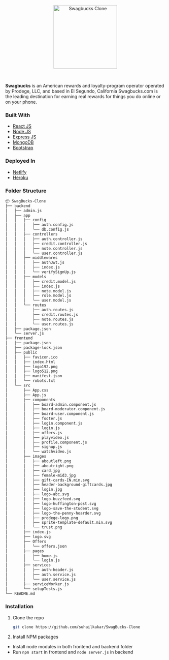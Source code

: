 <p align="center">
    <img width="200" height="auto" src="https://i.ibb.co/KWQd168/unnamed-removebg-preview.png" alt="Swagbucks Clone" />
</p>
   
   <br>
   
**Swagbucks** is an American rewards and loyalty-program operator operated by Prodege, LLC, and based in El Segundo, California Swagbucks.com is the leading destination for earning real rewards for things you do online or on your phone. 




### Built With
* [React JS](https://reactjs.org/)
* [Node JS](https://nodejs.org/en/)
* [Express JS](https://expressjs.com/)
* [MongoDB](https://www.mongodb.com/)
* [Bootstrap](https://react-bootstrap.github.io/)

### Deployed In
* [Netlify](https://netlify.com/)
* [Heroku](https://www.heroku.com/)

### Folder Structure


```bash
📦 SwagBucks-Clone
├── backend
│   ├── admin.js
│   ├── app
│   │   ├── config
│   │   │   ├── auth.config.js
│   │   │   └── db.config.js
│   │   ├── controllers
│   │   │   ├── auth.controller.js
│   │   │   ├── credit.controller.js
│   │   │   ├── note.controller.js
│   │   │   └── user.controller.js
│   │   ├── middlewares
│   │   │   ├── authJwt.js
│   │   │   ├── index.js
│   │   │   └── verifySignUp.js
│   │   ├── models
│   │   │   ├── credit.model.js
│   │   │   ├── index.js
│   │   │   ├── note.model.js
│   │   │   ├── role.model.js
│   │   │   └── user.model.js
│   │   └── routes
│   │       ├── auth.routes.js
│   │       ├── credit.routes.js
│   │       ├── note.routes.js
│   │       └── user.routes.js
│   ├── package.json
│   └── server.js
├── frontend
│   ├── package.json
│   ├── package-lock.json
│   ├── public
│   │   ├── favicon.ico
│   │   ├── index.html
│   │   ├── logo192.png
│   │   ├── logo512.png
│   │   ├── manifest.json
│   │   └── robots.txt
│   └── src
│       ├── App.css
│       ├── App.js
│       ├── components
│       │   ├── board-admin.component.js
│       │   ├── board-moderator.component.js
│       │   ├── board-user.component.js
│       │   ├── footer.js
│       │   ├── login.component.js
│       │   ├── login.js
│       │   ├── offers.js
│       │   ├── playvideo.js
│       │   ├── profile.component.js
│       │   ├── signup.js
│       │   └── watchvideo.js
│       ├── images
│       │   ├── aboutleft.png
│       │   ├── aboutright.png
│       │   ├── card.jpg
│       │   ├── female-mid3.jpg
│       │   ├── gift-cards-IN.min.svg
│       │   ├── header-background-giftcards.jpg
│       │   ├── login.jpg
│       │   ├── logo-abc.svg
│       │   ├── logo-buzzfeed.svg
│       │   ├── logo-huffington-post.svg
│       │   ├── logo-save-the-student.svg
│       │   ├── logo-the-penny-hoarder.svg
│       │   ├── prodege-logo.png
│       │   ├── sprite-template-default.min.svg
│       │   └── trust.png
│       ├── index.js
│       ├── logo.svg
│       ├── Offers
│       │   └── offers.json
│       ├── pages
│       │   ├── home.js
│       │   └── login.js
│       ├── services
│       │   ├── auth-header.js
│       │   ├── auth.service.js
│       │   └── user.service.js
│       ├── serviceWorker.js
│       └── setupTests.js
└── README.md
```




### Installation

1. Clone the repo
   ```sh
   git clone https://github.com/suhailkakar/SwagBucks-Clone
   ```
2. Install NPM packages

* Install node modules in both frontend and backend folder
* Run `npm start` in frontend and `node server.js` in backend
